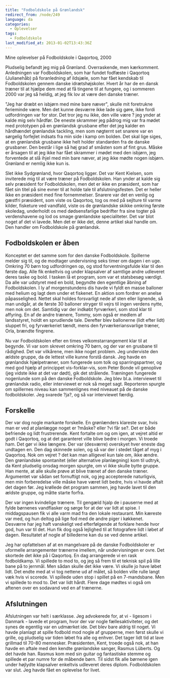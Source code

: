 ```yaml
---
title: "Fodboldskole på Grønlandsk"
redirect_from: /node/249
language: da
categories:
  - Oplevelser
tags:
  - Fodboldskole
last_modified_at: 2013-01-02T13:43:36Z
---
```


Mine oplevelser på Fodboldskole i Qaqortoq, 2000

Pludselig befandt jeg mig på Grønland. Overraskende, men kærkomment. Anledningen var Fodboldskolen, som har fundet fodfæste i Qaqortoq (Julianehåb) på foranledning af ildsjæle, som har fået kendskab til Fodboldskolen gennem danske idrætshøjskoler. Hvert år har de en dansk træner til at hjælpe dem med at få tingene til at fungere, og i sommeren 2000 var jeg så heldig, at jeg fik lov at være den danske træner.

"Jeg har dræbt en isbjørn med mine bare næver", skulle mit foretrukne ferieminde være. Men det kunne desværre ikke lade sig gøre, ikke fordi udfordringen var for stor. Det tror jeg nu ikke, den ville være ? jeg ynder at kalde mig selv hårdfør. De eneste skrammer jeg pådrog mig var fra mødet med prototypen på en grønlandsk grusbane efter det jeg kalder en hårdhændet grønlandsk tackling, men som nøgternt set snarere var en sørgelig forfejlet indsats fra min side i kamp om bolden. Det skal lige siges, at en grønlandsk grusbane ikke helt holder standarden fra de danske grusbaner. Den består i lige så høj grad af småsten som af fint grus. Måske er årsagen til at jeg ikke har fået skrammer i mødet med den isbjørn, jeg forventede at slå ihjel med min bare næver, at jeg ikke mødte nogen isbjørn. Grønland er nemlig ikke kun is.

Slet ikke Sydgrønland, hvor Qaqortoq ligger. Det var Kent Kielsen, som inviterede mig til at være træner på Fodboldskolen. Han ynder at kalde sig selv præsident for Fodboldskolen, men det er ikke en præsident, som har fået sin titel på sine evner til at holde tale til afslutningsfesten. Det er heller ikke en præsident med fine fornemmelser. Snarere var det en venlig og gæstfri præsident, som viste os Qaqortoq, tog os med på sejlture til varme kilder, fisketure ved vandfald, viste os de grønlandske skikke omkring første skoledag, underholdt os med dødsensfarlige bedrifter fra sine togter på verdenshavene og lod os smage grønlandske specialiteter. Det var blot noget af det vi lavede. Men det er ikke det, denne artikel skal handle om. Den handler om Fodboldskole på grønlandsk.

Fodboldskolen er åben
---------------------

Konceptet er det samme som for den danske Fodboldskole. Spillerne melder sig til, og de modtager undervisning seks timer om dagen i en uge. Omkring 70 børn tog udfordringen op, og stod forventningsfulde klar til den første dag. Alle fik enkeltvis og under klapsalver af samtlige andre udleveret deres taske og bold. I tasken lå et program, som var et statsbesøg værdigt. Da alle var udstyret med en bold, begyndte den egentlige åbning af Fodboldskolen. I ly af morgenstundens dis havde vi fyldt en masse balloner med helium og lagt dem under et fiskenet. En aktion som fordrer en anelse påpasselighed. Nettet skal holdes forsvarligt nede af sten eller lignende, så man undgår, at de første 30 balloner stryger til vejrs til ingen verdens nytte, men nok om det. Samtidig var der indkøbt fyrværkeri, som stod klar til affyring. En af de andre trænere, Tommy, som også er medlem af landsstyret, holdt en sprudlende tale. Derefter blev ballonerne (lidt efter lidt) sluppet fri, og fyrværkeriet tændt, mens den fyrværkeriansvarlige træner, Orla, brændte fingrene.

Nu var Fodboldskolen efter en times velkomstarrangement klar til at begynde. Vi var som skrevet omkring 70 børn, og der var en grusbane til rådighed. Det var vilkårene, men ikke noget problem. Jeg underviste den ældste gruppe, da de lettest ville kunne forstå dansk. Jeg havde en grønlandsk hjælpetræner, som fungerede som tolk og sparringspartner, og med god hjælp af princippet vis-forklar-vis, som Peter Bonde vil genoplive (jeg vidste ikke at det var dødt), gik det strålende. Træningen fungerede nogenlunde som på den danske Fodboldskole. Jeg blev bl.a. interviewet til grønlandsk radio, eller interviewet er nok så meget sagt. Reporteren spurgte om spillernes niveau kan sammenlignes med niveauet på de danske fodboldskoler. Jeg svarede ?ja?, og så var interviewet færdig.

Forskelle
---------

Der var dog nogle markante forskelle. En grønlænders klareste svar, hvis man er ved at planlægge noget er ?måske? eller ?vi får se?. Det er både befriende og lidt frustrerende. Kent fortalte om og om igen, at vejret altid er godt i Qaqortoq, og at det garanteret ville blive bedre i morgen. Vi troede ham. Det gør vi ikke længere. Der var (desværre) overskyet hver eneste dag undtagen en. Den dag skinnede solen, og så var der i stedet tåget af myg i Qaqortoq. Nok om vejret ? det kan man alligevel kun tale om, ikke ændre. Den grønlandske spontanitet (eller alternative planlægning) kom til udtryk, da Kent pludselig onsdag morgen spurgte, om vi ikke skulle bytte gruppe. Han mente, at alle skulle prøve at blive trænet af den danske træner. Argumentet var sådan set fornuftigt nok, og jeg accepterede naturligvis, men min forberedelse ville måske have været lidt bedre, hvis vi havde aftalt det dagen før. Jeg krøllede det program sammen, jeg havde lavet til den ældste gruppe, og måtte starte forfra.

Der var ingen kvindelige trænere. Til gengæld hjalp de i pauserne med at fylde børnenes vandflasker og sørge for at der var lidt at spise. I middagspausen fik vi alle varm mad fra den lokale restaurant. Min kæreste var med, og hun deltog på lige fod med de andre piger i køkkenet. Desværre har jeg haft vanskeligt ved efterfølgende at forklare hende hvor god, hun var til det. Hun fik dog også lejlighed til at fotografere lidt i løbet af dagen. Resultatet af nogle af billederne kan du se ved denne artikel.

Jeg har opfattelsen af at en mangelvare på de danske Fodboldskoler er uformelle arrangementer trænerne imellem, når undervisningen er ovre. Det skortede det ikke på i Qaqortoq. En dag arrangerede vi en rask fodboldkamp. Vi spillede to mod to, og jeg så frem til et teknisk spil på lille bane på to jernmål. Men sådan skulle det ikke være. Vi skulle jo have løbet lidt. Det endte med at vi tog nettene ud af målet, så bolden ville rulle langt væk hvis vi scorede. Vi spillede uden stop i spillet på en 7-mandsbane. Men vi spillede to mod to. Det var lidt hårdt. Flere dage mødtes vi også om aftenen over en sodavand ved en af trænerne.

Afslutningen
------------

Afslutningen var helt i særklasse. Jeg advokerede for, at vi - ligesom i Danmark - lavede et program, hvor der var nogle fællesaktiviteter, og det synes de egentlig var en udmærket ide. Det blev bare aldrig til noget. Vi havde planlagt at spille fodbold mod nogle af grupperne, men først skulle vi grille, og pludselig var tiden løbet fra alle og enhver. Det tager lidt tid at lave grillmad til 70-80 mennesker. Præsidenten, Kent, troede også nok, at han havde en aftale med den kendte grønlandske sanger, Rasmus Lüberts. Og det havde han. Rasmus kom med sin guitar og fantastiske stemme og spillede et par numre for de måbende børn. Til sidst fik alle børnene igen under højlydte klapsalver enkeltvis udleveret deres diplom. Fodboldskolen var slut. Jeg havde fået en oplevelse for livet.
